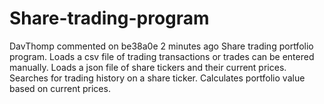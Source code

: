 # Share-trading-program
DavThomp commented on be38a0e 2 minutes ago
Share trading portfolio program. Loads a csv file of trading transactions or trades can be entered manually. Loads a json file of share tickers and their current prices. Searches for trading history on a share ticker. Calculates portfolio value based on current prices.
